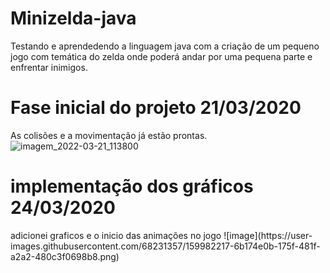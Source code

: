 # Minizelda-java
Testando e aprendedendo a linguagem java com a criação de um pequeno jogo com temática do zelda onde poderá andar por uma pequena parte e enfrentar inimigos.

<h1>Fase inicial do projeto 21/03/2020</h1>

As colisões e a movimentação já estão prontas.
<br>
![imagem_2022-03-21_113800](https://user-images.githubusercontent.com/68231357/159284522-b6f0af98-f9da-4858-980f-f5c196e16802.png)
<h1>implementação dos gráficos 24/03/2020</h1>
adicionei graficos e o inicio das animações no jogo
![image](https://user-images.githubusercontent.com/68231357/159982217-6b174e0b-175f-481f-a2a2-480c3f0698b8.png)



